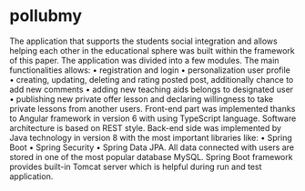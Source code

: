 # pollubmy
The application that supports the students social integration and allows helping each other in the educational sphere was built within the framework of this paper. The application was divided into a few modules.
The main functionalities allows:
•	registration and login
•	personalization user profile
•	creating, updating, deleting and rating posted post,  additionally chance to add new comments
•	adding new teaching aids belongs to designated user
•	publishing new private offer lesson and declaring willingness to take private lessons from another users.
	Front-end part was implemented thanks to Angular framework in version 6 with using TypeScript language. Software architecture is based on REST style.
	Back-end side was implemented by Java technology in version 8 with the most important libraries like:
•	Spring Boot
•	Spring Security
•	Spring Data JPA.
	All data connected  with users are stored in one of the most popular database MySQL. Spring Boot framework provides built-in Tomcat server which is helpful during run and test application.

